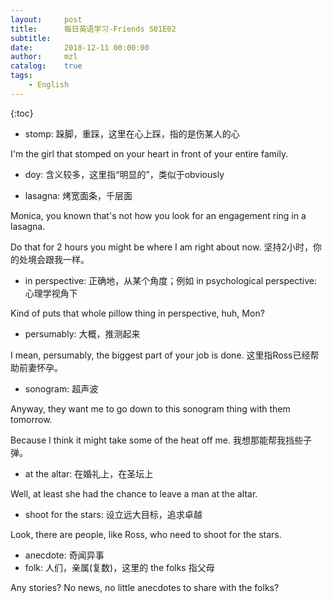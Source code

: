 ```yaml
---
layout:     post
title:      每日英语学习-Friends S01E02
subtitle:   
date:       2018-12-11 00:00:00
author:     mzl
catalog:    true
tags:
    - English
---
```


{:toc}

* stomp: 跺脚，重踩，这里在心上踩，指的是伤某人的心

I'm the girl that stomped on your heart in front of your entire family.

* doy: 含义较多，这里指“明显的”，类似于obviously

* lasagna: 烤宽面条，千层面

Monica, you known that's not how you look for an engagement ring in a lasagna.

Do that for 2 hours you might be where I am right about now. 坚持2小时，你的处境会跟我一样。

* in perspective: 正确地，从某个角度；例如 in psychological perspective: 心理学视角下

Kind of puts that whole pillow thing in perspective, huh, Mon?

* persumably: 大概，推测起来

I mean, persumably, the biggest part of your job is done. 这里指Ross已经帮助前妻怀孕。

* sonogram: 超声波

Anyway, they want me to go down to this sonogram thing with them tomorrow.

Because I think it might take some of the heat off me. 我想那能帮我挡些子弹。

* at the altar: 在婚礼上，在圣坛上

Well, at least she had the chance to leave a man at the altar.

* shoot for the stars: 设立远大目标，追求卓越

Look, there are people, like Ross, who need to shoot for the stars.

* anecdote: 奇闻异事
* folk: 人们，亲属(复数)，这里的 the folks 指父母

Any stories? No news, no little anecdotes to share with the folks?